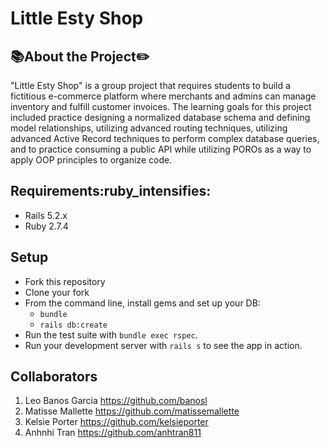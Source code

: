 # Little Esty Shop

## :books:About the Project:pencil2:

"Little Esty Shop" is a group project that requires students to build a fictitious e-commerce platform where merchants and admins can manage inventory and fulfill customer invoices. The learning goals for this project included practice designing a normalized database schema and defining model relationships, utilizing advanced routing techniques, utilizing advanced Active Record techniques to perform complex database queries, and to practice consuming a public API while utilizing POROs as a way to apply OOP principles to organize code.

## Requirements:ruby_intensifies:
* Rails 5.2.x
* Ruby 2.7.4

## Setup

* Fork this repository
* Clone your fork
* From the command line, install gems and set up your DB:
    * `bundle`
    * `rails db:create`
* Run the test suite with `bundle exec rspec`.
* Run your development server with `rails s` to see the app in action.

## Collaborators

1. Leo Banos Garcia https://github.com/banosl
1. Matisse Mallette https://github.com/matissemallette
1. Kelsie Porter https://github.com/kelsieporter
1. Anhnhi Tran https://github.com/anhtran811
